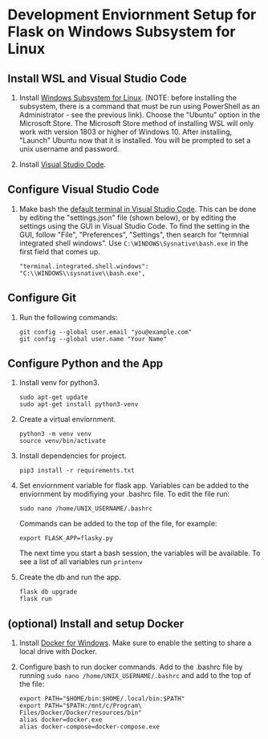 # Development Enviornment Setup for Flask on Windows Subsystem for Linux

## Install WSL and Visual Studio Code

1. Install [Windows Subsystem for Linux](https://docs.microsoft.com/en-us/windows/wsl/install-win10). (NOTE: before installing the subsystem, there is a command that must be run using PowerShell as an Administrator - see the previous link). Choose the "Ubuntu" option in the Microsoft Store. The Microsoft Store method of installing WSL will only work with version 1803 or higher of Windows 10. After installing, "Launch" Ubuntu now that it is installed. You will be prompted to set a unix username and password. 

2. Install [Visual Studio Code](https://code.visualstudio.com/).

## Configure Visual Studio Code

1. Make bash the [default terminal in Visual Studio Code](https://code.visualstudio.com/docs/editor/integrated-terminal#_configuration). This can be done by editing the "settings.json" file (shown below), or by editing the settings using the GUI in Visual Studio Code. To find the setting in the GUI, follow "File", "Preferences", "Settings", then search for "termnial integrated shell windows". Use `C:\WINDOWS\Sysnative\bash.exe` in the first field that comes up.

    ```
    "terminal.integrated.shell.windows": "C:\\WINDOWS\\sysnative\\bash.exe",
    ```

## Configure Git

1. Run the following commands:

    ```
    git config --global user.email "you@example.com"
    git config --global user.name "Your Name"
    ```

## Configure Python and the App

1. Install venv for python3.

    ```
    sudo apt-get update
    sudo apt-get install python3-venv
    ```

2. Create a virtual enviornment.

    ```
    python3 -m venv venv
    source venv/bin/activate
    ```

3. Install dependencies for project.

    ```
    pip3 install -r requirements.txt
    ```

4. Set enviornment variable for flask app. Variables can be added to the enviornment by modifiying your .bashrc file. To edit the file run:

    ```
    sudo nano /home/UNIX_USERNAME/.bashrc
    ```

    Commands can be added to the top of the file, for example:

    ```
    export FLASK_APP=flasky.py
    ```

    The next time you start a bash session, the variables will be available. To see a list of all variables run `printenv`

5. Create the db and run the app.

    ```
    flask db upgrade
    flask run
    ```

## (optional) Install and setup Docker

1. Install [Docker for Windows](https://docs.docker.com/docker-for-windows/install/). Make sure to enable the setting to share a local drive with Docker.

2. Configure bash to run docker commands. Add to the .bashrc file by running `sudo nano /home/UNIX_USERNAME/.bashrc` and add to the top of the file:

     ```
    export PATH="$HOME/bin:$HOME/.local/bin:$PATH"
    export PATH="$PATH:/mnt/c/Program\ Files/Docker/Docker/resources/bin"
    alias docker=docker.exe
    alias docker-compose=docker-compose.exe
    ```